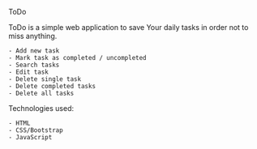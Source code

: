 ToDo

ToDo is a simple web application to save Your daily tasks in order not to miss anything.

    - Add new task
    - Mark task as completed / uncompleted
    - Search tasks
    - Edit task
    - Delete single task
    - Delete completed tasks
    - Delete all tasks

Technologies used:

    - HTML
    - CSS/Bootstrap
    - JavaScript
